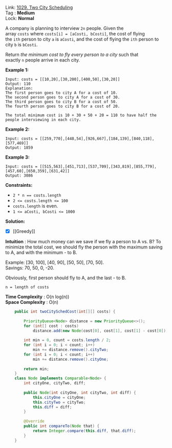 Link: [1029. Two City Scheduling](https://leetcode.com/problems/two-city-scheduling/) <br>
Tag : **Medium**<br>
Lock: **Normal**

A company is planning to interview `2n` people. Given the array `costs` where `costs[i] = [aCosti, bCosti]`, the cost of flying the `ith` person to city `a` is `aCosti`, and the cost of flying the `ith` person to city `b` is `bCosti`.

Return _the minimum cost to fly every person to a city_ such that exactly `n` people arrive in each city.

**Example 1:**

```
Input: costs = [[10,20],[30,200],[400,50],[30,20]]
Output: 110
Explanation: 
The first person goes to city A for a cost of 10.
The second person goes to city A for a cost of 30.
The third person goes to city B for a cost of 50.
The fourth person goes to city B for a cost of 20.

The total minimum cost is 10 + 30 + 50 + 20 = 110 to have half the people interviewing in each city.
```

**Example 2:**

```
Input: costs = [[259,770],[448,54],[926,667],[184,139],[840,118],[577,469]]
Output: 1859
```

**Example 3:**

```
Input: costs = [[515,563],[451,713],[537,709],[343,819],[855,779],[457,60],[650,359],[631,42]]
Output: 3086
```

**Constraints:**
-   `2 * n == costs.length`
-   `2 <= costs.length <= 100`
-   `costs.length` is even.
-   `1 <= aCosti, bCosti <= 1000`


**Solution:**
- [x] [[Greedy]]

**Intuition** :
How much money can we save if we fly a person to A vs. B? To minimize the total cost, we should fly the person with the maximum saving to A, and with the minimum - to B.

Example: [30, 100], [40, 90], [50, 50], [70, 50].  
Savings: 70, 50, 0, -20.

Obviously, first person should fly to A, and the last - to B.

```
n = length of costs
```
**Time Complexity** : O(n log(n))<br>
**Space Complexity** : O(n)

```java
    public int twoCitySchedCost(int[][] costs) {
        
        PriorityQueue<Node> distance = new PriorityQueue<>();
        for (int[] cost : costs)
            distance.add(new Node(cost[0], cost[1], cost[1] - cost[0]));
        
        int min = 0, count = costs.length / 2;
        for (int i = 0; i < count; i++)
            min += distance.remove().cityTwo;
        for (int i = 0; i < count; i++)
            min += distance.remove().cityOne;
        
        return min;
    }
    class Node implements Comparable<Node> {
        int cityOne, cityTwo, diff;
        
        public Node(int cityOne, int cityTwo, int diff) {
            this.cityOne = cityOne;
            this.cityTwo = cityTwo;
            this.diff = diff;
        }
        
        @Override
        public int compareTo(Node that) {
            return Integer.compare(this.diff, that.diff);
        }
    }
```

